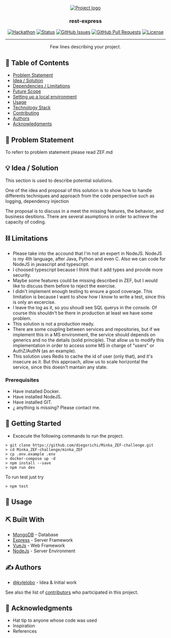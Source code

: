 <p align="center">
  <a href="" rel="noopener">
 <img src="https://i.imgur.com/AZ2iWek.png" alt="Project logo"></a>
</p>
<h3 align="center">rest-express</h3>

<div align="center">

[![Hackathon](https://img.shields.io/badge/hackathon-name-orange.svg)](http://hackathon.url.com)
[![Status](https://img.shields.io/badge/status-active-success.svg)]()
[![GitHub Issues](https://img.shields.io/github/issues/kylelobo/The-Documentation-Compendium.svg)](https://github.com/kylelobo/The-Documentation-Compendium/issues)
[![GitHub Pull Requests](https://img.shields.io/github/issues-pr/kylelobo/The-Documentation-Compendium.svg)](https://github.com/kylelobo/The-Documentation-Compendium/pulls)
[![License](https://img.shields.io/badge/license-MIT-blue.svg)](LICENSE.md)

</div>

---

<p align="center"> Few lines describing your project.
    <br> 
</p>

## 📝 Table of Contents

- [Problem Statement](#problem_statement)
- [Idea / Solution](#idea)
- [Dependencies / Limitations](#limitations)
- [Future Scope](#future_scope)
- [Setting up a local environment](#getting_started)
- [Usage](#usage)
- [Technology Stack](#tech_stack)
- [Contributing](../CONTRIBUTING.md)
- [Authors](#authors)
- [Acknowledgments](#acknowledgments)

## 🧐 Problem Statement <a name = "problem_statement"></a>

To referr to problem statement please read ZEF.md

## 💡 Idea / Solution <a name = "idea"></a>

This section is used to describe potential solutions.

One of the idea and proposal of this solution is to show how to handle differents
techniques and approach from the code perspective such as logging, dependency injection

The proposal is to discuss in a meet the missing features, the behavior, and 
business desitions. There are several asumptions in order to achieve
the capacity of coding.

## ⛓️ Limitations <a name = "limitations"></a>

- Please take into the accound that I'm not an expert in NodeJS.
  NodeJS is my 4th language, after Java, Python and even C. Also we can code for NodeJS in javascript and typescript. 
- I choosed typescript because I think that it add types and provide more security.
- Maybe some features could be missing described in ZEF, but I would like to discuss them before to reject the exercise.
- I didn't implement enough testing to ensure a good coverage. This limitation is because I want to show how I know to write a test, since this is only an excercise.
- I leave the log as it, so you shoudl see SQL querys in the console. Of course this shouldn't be there in production at least we have some problem.
- This solution is not a production ready. 
- There are some coupling between services and repositories, but if we implement this in a MS environment, the service should depends on generics and no the details (solid principle). That allow us to modify this implementation in order to access some MS in charge of "users" or AuthZ/AuthN (as an example).
- This solution uses Redis to cache the id of user (only that), and it's insecure as it. But this approach, allow us to scale horizontal the service, since this doesn't mantain any state.



### Prerequisites

- Have installed Docker.
- Have installed NodeJS.
- Have installed GIT.
- ¿ anything is missing? Please contact me.


## 🏁 Getting Started <a name = "getting_started"></a>

- Excecute the following commands to run the project.

```
> git clone https://github.com/diegorichi/Minka_ZEF-challenge.git
> cd Minka_ZEF-challenge/minka_ZEF
> cp .env.example .env
> docker-compose up -d
> npm install --save
> npm run dev
```

To run test just try

```
> npm test
```

## 🎈 Usage <a name="usage"></a>



## ⛏️ Built With <a name = "tech_stack"></a>

- [MongoDB](https://www.mongodb.com/) - Database
- [Express](https://expressjs.com/) - Server Framework
- [VueJs](https://vuejs.org/) - Web Framework
- [NodeJs](https://nodejs.org/en/) - Server Environment

## ✍️ Authors <a name = "authors"></a>

- [@kylelobo](https://github.com/kylelobo) - Idea & Initial work

See also the list of [contributors](https://github.com/kylelobo/The-Documentation-Compendium/contributors)
who participated in this project.

## 🎉 Acknowledgments <a name = "acknowledgments"></a>

- Hat tip to anyone whose code was used
- Inspiration
- References
